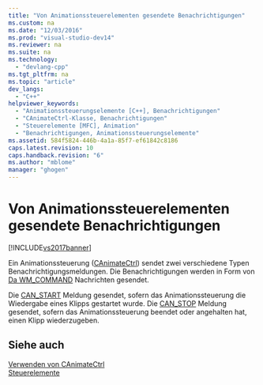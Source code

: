 ```yaml
---
title: "Von Animationssteuerelementen gesendete Benachrichtigungen"
ms.custom: na
ms.date: "12/03/2016"
ms.prod: "visual-studio-dev14"
ms.reviewer: na
ms.suite: na
ms.technology: 
  - "devlang-cpp"
ms.tgt_pltfrm: na
ms.topic: "article"
dev_langs: 
  - "C++"
helpviewer_keywords: 
  - "Animationssteuerungselemente [C++], Benachrichtigungen"
  - "CAnimateCtrl-Klasse, Benachrichtigungen"
  - "Steuerelemente [MFC], Animation"
  - "Benachrichtigungen, Animationssteuerungselemente"
ms.assetid: 584f5824-446b-4a1a-85f7-ef61842c8186
caps.latest.revision: 10
caps.handback.revision: "6"
ms.author: "mblome"
manager: "ghogen"
---
```

# Von Animationssteuerelementen gesendete Benachrichtigungen
[!INCLUDE[vs2017banner](../assembler/inline/includes/vs2017banner.md)]

Ein Animationssteuerung \([CAnimateCtrl](../mfc/reference/canimatectrl-class.md)\) sendet zwei verschiedene Typen Benachrichtigungsmeldungen.  Die Benachrichtigungen werden in Form von [Da WM\_COMMAND](http://msdn.microsoft.com/library/windows/desktop/ms647591) Nachrichten gesendet.  
  
 Die [CAN\_START](http://msdn.microsoft.com/library/windows/desktop/bb761891) Meldung gesendet, sofern das Animationssteuerung die Wiedergabe eines Klipps gestartet wurde.  Die [CAN\_STOP](http://msdn.microsoft.com/library/windows/desktop/bb761893) Meldung gesendet, sofern das Animationssteuerung beendet oder angehalten hat, einen Klipp wiederzugeben.  
  
## Siehe auch  
 [Verwenden von CAnimateCtrl](../mfc/using-canimatectrl.md)   
 [Steuerelemente](../mfc/controls-mfc.md)